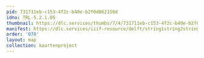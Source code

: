 ```yaml
---
pid: 731711eb-c153-4f2c-b40e-b2f0d862156d
idno: TRL-5.2.1.05
thumbnail: https://dlc.services/thumbs/7/4/731711eb-c153-4f2c-b40e-b2f0d862156d/full/400,339/0/default.jpg
manifest: https://dlc.services/iiif-resource/delft/string1string2string3/kaartenproject-2007/TRL-5.2.1.05
order: '070'
layout: map
collection: kaartenproject
---
```

